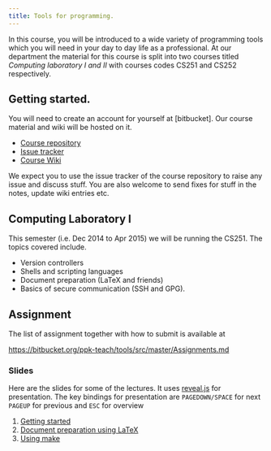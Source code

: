 ```yaml
---
title: Tools for programming.
---
```


In this course, you will be introduced to a wide variety of
programming tools which you will need in your day to day life as a
professional. At our department the material for this course is split
into two courses titled *Computing laboratory I and II* with courses
codes CS251 and CS252 respectively.

## Getting started.

You will need to create an account for yourself at [bitbucket]. Our
course material and wiki will be hosted on it.

* [Course repository][repo]
* [Issue tracker][issues]
* [Course Wiki][wiki]

We expect you to use the issue tracker of the course repository to
raise any issue and discuss stuff. You are also welcome to send fixes
for stuff in the notes, update wiki entries etc.

## Computing Laboratory I

This semester (i.e. Dec 2014 to Apr 2015) we will be running the
CS251. The topics covered include.

* Version controllers
* Shells and scripting languages
* Document preparation (LaTeX and friends)
* Basics of secure communication (SSH and GPG).

## Assignment

The list of assignment together with how to submit is available at

<https://bitbucket.org/ppk-teach/tools/src/master/Assignments.md>

### Slides

Here are the slides for some of the lectures. It uses [reveal.js] for
presentation.  The key bindings for presentation are `PAGEDOWN/SPACE`
for next `PAGEUP` for previous and `ESC` for overview

1. [Getting started]
2. [Document preparation using LaTeX][latex]
3. [Using make]

[repo]: <https://bitbucket.org/ppk-teach/tools> "Course repository"
[wiki]: <https://bitbucket.org/ppk-teach/tools/wiki/Home> "Course Wiki"
[issues]: <https://bitbucket.org/ppk-teach/tools/issues> "Issue tracker"
[getting started]: <./slides/GettingStarted.html>
[latex]: <./slides/DocumentsUsingLaTeX.html>
[using make]: <./slides/UsingMake.html>
[reveal.js]: <http://lab.hakim.se/reveal-js/>
